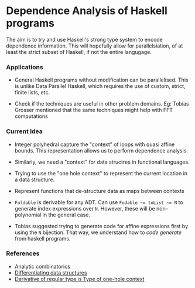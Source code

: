 # Dependence Analysis of Haskell programs

The aim is to try and use Haskell's strong type system to encode
dependence information. This will hopefully allow for parallelsiation, of at
least the strict subset of Haskell, if not the entire langugage.


### Applications

- General Haskell programs without modification can be parallelised. This is unlike Data Parallel Haskell, which requires the use of custom, strict, finite lists, etc.

- Check if the techniques are useful in other problem domains. Eg: Tobias Grosser
mentioned that the same techniques might help with FFT computations

### Current Idea

- Integer polyhedral capture the "context" of loops with quasi affine
bounds. This representation allows us to perform dependence analysis.

- Similarly, we need a "context" for data structres in functional languages.

- Trying to use the "one hole context" to represent the current location
in a data structure.

- Represent functions that de-structure data as maps between contexts


- `Foldable` is derivable for any ADT. Can use `Fodable ~= toList ~= N` to
generate index expressions over `N`. However, these will be non-polynomial
in the general case.

- Tobias suggested trying to generate code for affine expressions first by
using the `N` bijection. That way, we understand how to *code generate* from
haskell programs.

### References

- Analytic combinatorics
- [Differentiating data structures](http://www.cs.nott.ac.uk/~psztxa/publ/jpartial.pdf)
- [Derivative of regular type is Type of one-hole context](http://strictlypositive.org/diff.pdf)

